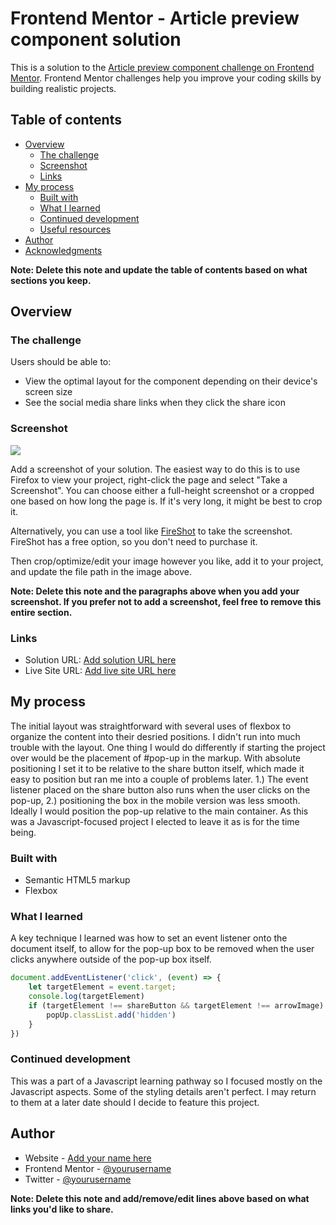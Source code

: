 # Frontend Mentor - Article preview component solution

This is a solution to the [Article preview component challenge on Frontend Mentor](https://www.frontendmentor.io/challenges/article-preview-component-dYBN_pYFT). Frontend Mentor challenges help you improve your coding skills by building realistic projects. 

## Table of contents

- [Overview](#overview)
  - [The challenge](#the-challenge)
  - [Screenshot](#screenshot)
  - [Links](#links)
- [My process](#my-process)
  - [Built with](#built-with)
  - [What I learned](#what-i-learned)
  - [Continued development](#continued-development)
  - [Useful resources](#useful-resources)
- [Author](#author)
- [Acknowledgments](#acknowledgments)

**Note: Delete this note and update the table of contents based on what sections you keep.**

## Overview

### The challenge

Users should be able to:

- View the optimal layout for the component depending on their device's screen size
- See the social media share links when they click the share icon

### Screenshot

![](./screenshot.jpg)

Add a screenshot of your solution. The easiest way to do this is to use Firefox to view your project, right-click the page and select "Take a Screenshot". You can choose either a full-height screenshot or a cropped one based on how long the page is. If it's very long, it might be best to crop it.

Alternatively, you can use a tool like [FireShot](https://getfireshot.com/) to take the screenshot. FireShot has a free option, so you don't need to purchase it. 

Then crop/optimize/edit your image however you like, add it to your project, and update the file path in the image above.

**Note: Delete this note and the paragraphs above when you add your screenshot. If you prefer not to add a screenshot, feel free to remove this entire section.**

### Links

- Solution URL: [Add solution URL here](https://your-solution-url.com)
- Live Site URL: [Add live site URL here](https://your-live-site-url.com)

## My process

The initial layout was straightforward with several uses of flexbox to organize the content into their desried positions. I didn't run into much trouble with the layout. One thing I would do differently if starting the project over would be the placement of #pop-up in the markup. With absolute positioning I set it to be relative to the share button itself, which made it easy to position but ran me into a couple of problems later. 1.) The event listener placed on the share button also runs when the user clicks on the pop-up, 2.) positioning the box in the mobile version was less smooth. Ideally I would position the pop-up relative to the main container. As this was a Javascript-focused project I elected to leave it as is for the time being.

### Built with

- Semantic HTML5 markup
- Flexbox

### What I learned

A key technique I learned was how to set an event listener onto the document itself, to allow for the pop-up box to be removed when the user clicks anywhere outside of the pop-up box itself.

```js
document.addEventListener('click', (event) => {
    let targetElement = event.target;
    console.log(targetElement)
    if (targetElement !== shareButton && targetElement !== arrowImage) {
        popUp.classList.add('hidden')
    }
})
```

### Continued development

This was a part of a Javascript learning pathway so I focused mostly on the Javascript aspects. Some of the styling details aren't perfect. I may return to them at a later date should I decide to feature this project.


## Author

- Website - [Add your name here](https://www.your-site.com)
- Frontend Mentor - [@yourusername](https://www.frontendmentor.io/profile/yourusername)
- Twitter - [@yourusername](https://www.twitter.com/yourusername)

**Note: Delete this note and add/remove/edit lines above based on what links you'd like to share.**
